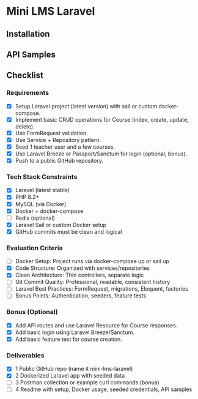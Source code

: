 # Mini LMS Laravel

## Installation
<!-- todo -->

## API Samples
<!-- todo -->

## Checklist
### Requirements
- [x] Setup Laravel project (latest version) with sail or custom docker-compose.
- [x] Implement basic CRUD operations for Course (index, create, update, delete).
- [x] Use FormRequest validation.
- [x] Use Service + Repository pattern.
- [x] Seed 1 teacher user and a few courses.
- [x] Use Laravel Breeze or Passport/Sanctum for login (optional, bonus).
- [x] Push to a public GitHub repository.

### Tech Stack Constraints
- [x] Laravel (latest stable)
- [x] PHP 8.2+
- [x] MySQL (via Docker)
- [x] Docker + docker-compose
- [ ] Redis (optional)
- [x] Laravel Sail or custom Docker setup
- [x] GitHub commits must be clean and logical

### Evaluation Criteria
- [ ] Docker Setup: Project runs via docker-compose up or sail up
- [x] Code Structure: Organized with services/repositories
- [x] Clean Architecture: Thin controllers, separate logic
- [ ] Git Commit Quality: Professional, readable, consistent history
- [ ] Laravel Best Practices: FormRequest, migrations, Eloquent, factories
- [ ] Bonus Points: Authentication, seeders, feature tests

### Bonus (Optional)
- [x]  Add API routes and use Laravel Resource for Course responses.
- [x]  Add basic login using Laravel Breeze/Sanctum.
- [x]  Add basic feature test for course creation.

### Deliverables
- [x] 1 Public GitHub repo (name it mini-lms-laravel)
- [x] 2 Dockerized Laravel app with seeded data
- [ ] 3 Postman collection or example curl commands (bonus)
- [ ] 4 Readme with setup, Docker usage, seeded credentials, API samples
